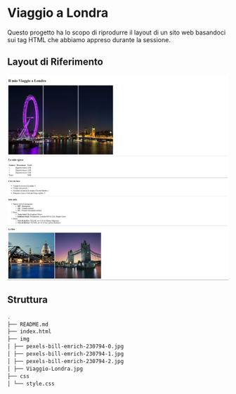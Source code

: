 # Viaggio a Londra

Questo progetto ha lo scopo di riprodurre il layout di un sito web basandoci sui tag HTML che abbiamo appreso durante la sessione.

## Layout di Riferimento

![Viaggio a Londra](img/Viaggio-Londra.jpg)

## Struttura

```bash
.
├── README.md
├── index.html
├── img
│ ├── pexels-bill-emrich-230794-0.jpg
│ ├── pexels-bill-emrich-230794-1.jpg
│ ├── pexels-bill-emrich-230794-2.jpg
│ ├── Viaggio-Londra.jpg
├── css
│ └── style.css
```
